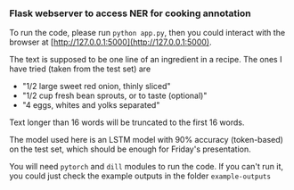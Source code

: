 ### Flask webserver to access NER for cooking annotation

To run the code, please run `python app.py`, then you could interact with the browser at [http://127.0.0.1:5000](http://127.0.0.1:5000).

The text is supposed to be one line of an ingredient in a recipe. The ones I have tried (taken from the test set) are
- "1/2 large sweet red onion, thinly sliced"
- "1/2 cup fresh bean sprouts, or to taste (optional)"
- "4 eggs, whites and yolks separated"

Text longer than 16 words will be truncated to the first 16 words.

The model used here is an LSTM model with 90% accuracy (token-based) on the test set, which should be enough for Friday's presentation.

You will need `pytorch` and `dill` modules to run the code. If you can't run it, you could just check the example outputs in the folder `example-outputs`
